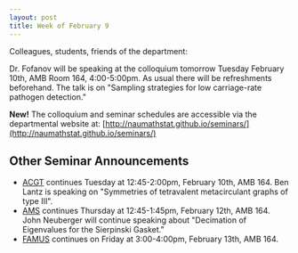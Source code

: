 ```yaml
---
layout: post
title: Week of February 9
---
```


Colleagues, students, friends of the department:

Dr. Fofanov will be speaking at the colloquium tomorrow Tuesday February 10th, AMB Room 164, 4:00-5:00pm. As usual there will be refreshments beforehand.
The talk is on "Sampling strategies for low carriage-rate pathogen detection."

**New!**  The colloquium and seminar schedules are accessible via the departmental website at: [http://naumathstat.github.io/seminars/](http://naumathstat.github.io/seminars/)

## Other Seminar Announcements ##

- [ACGT](acgtSpring2015) continues Tuesday at 12:45-2:00pm, February 10th, AMB 164. Ben Lantz is speaking on "Symmetries of tetravalent metacirculant graphs of type III".
- [AMS](amsSpring2015) continues Thursday at 12:45-1:45pm, February 12th, AMB 164. John Neuberger will continue speaking about "Decimation of Eigenvalues for the Sierpinski Gasket."
- [FAMUS](famusSpring2015) continues on Friday at 3:00-4:00pm, February 13th, AMB 164.
